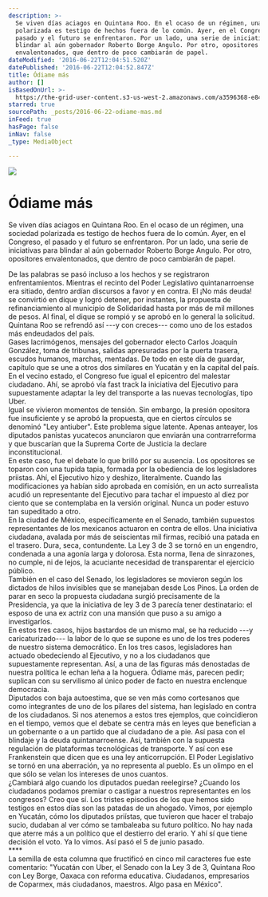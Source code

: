 ```yaml
---
description: >-
  Se viven días aciagos en Quintana Roo. En el ocaso de un régimen, una sociedad
  polarizada es testigo de hechos fuera de lo común. Ayer, en el Congreso, el
  pasado y el futuro se enfrentaron. Por un lado, una serie de iniciativas para
  blindar al aún gobernador Roberto Borge Angulo. Por otro, opositores
  envalentonados, que dentro de poco cambiarán de papel.
dateModified: '2016-06-22T12:04:51.520Z'
datePublished: '2016-06-22T12:04:52.847Z'
title: Ódiame más
author: []
isBasedOnUrl: >-
  https://the-grid-user-content.s3-us-west-2.amazonaws.com/a3596368-e843-4484-86fb-414ea3b1ddc9.png
starred: true
sourcePath: _posts/2016-06-22-odiame-mas.md
inFeed: true
hasPage: false
inNav: false
_type: MediaObject

---
```

![](https://the-grid-user-content.s3-us-west-2.amazonaws.com/a3596368-e843-4484-86fb-414ea3b1ddc9.png)

# Ódiame más

Se viven días aciagos en Quintana Roo. En el ocaso de un régimen, una sociedad polarizada es testigo de hechos fuera de lo común. Ayer, en el Congreso, el pasado y el futuro se enfrentaron. Por un lado, una serie de iniciativas para blindar al aún gobernador Roberto Borge Angulo. Por otro, opositores envalentonados, que dentro de poco cambiarán de papel.

De las palabras se pasó incluso a los hechos y se registraron enfrentamientos. Mientras el recinto del Poder Legislativo quintanarroense era sitiado, dentro ardían discursos a favor y en contra. El ¡No más deuda! se convirtió en dique y logró detener, por instantes, la propuesta de refinanciamiento al municipio de Solidaridad hasta por más de mil millones de pesos. Al final, el dique se rompió y se aprobó en lo general la solicitud. Quintana Roo se refrendó así ---y con creces--- como uno de los estados más endeudados del país.  
Gases lacrimógenos, mensajes del gobernador electo Carlos Joaquín González, toma de tribunas, salidas apresuradas por la puerta trasera, escudos humanos, marchas, mentadas. De todo en este día de guardar, capítulo que se une a otros dos similares en Yucatán y en la capital del país. En el vecino estado, el Congreso fue igual el epicentro del malestar ciudadano. Ahí, se aprobó vía fast track la iniciativa del Ejecutivo para supuestamente adaptar la ley del transporte a las nuevas tecnologías, tipo Uber.  
Igual se vivieron momentos de tensión. Sin embargo, la presión opositora fue insuficiente y se aprobó la propuesta, que en ciertos círculos se denominó "Ley antiuber". Este problema sigue latente. Apenas anteayer, los diputados panistas yucatecos anunciaron que enviarán una contrarreforma y que buscarían que la Suprema Corte de Justicia la declare inconstitucional.  
En este caso, fue el debate lo que brilló por su ausencia. Los opositores se toparon con una tupida tapia, formada por la obediencia de los legisladores priistas. Ahí, el Ejecutivo hizo y deshizo, literalmente. Cuando las modificaciones ya habían sido aprobada en comisión, en un acto surrealista acudió un representante del Ejecutivo para tachar el impuesto al diez por ciento que se contemplaba en la versión original. Nunca un poder estuvo tan supeditado a otro.  
En la ciudad de México, específicamente en el Senado, también supuestos representantes de los mexicanos actuaron en contra de ellos. Una iniciativa ciudadana, avalada por más de seiscientas mil firmas, recibió una patada en el trasero. Dura, seca, contundente. La Ley 3 de 3 se tornó en un engendro, condenada a una agonía larga y dolorosa. Esta norma, llena de sinrazones, no cumple, ni de lejos, la acuciante necesidad de transparentar el ejercicio público.  
También en el caso del Senado, los legisladores se movieron según los dictados de hilos invisibles que se manejaban desde Los Pinos. La orden de parar en seco la propuesta ciudadana surgió precisamente de la Presidencia, ya que la iniciativa de ley 3 de 3 parecía tener destinatario: el esposo de una ex actriz con una mansión que puso a su amigo a investigarlos.  
En estos tres casos, hijos bastardos de un mismo mal, se ha reducido ---y caricaturizado--- la labor de lo que se supone es uno de los tres poderes de nuestro sistema democrático. En los tres casos, legisladores han actuado obedeciendo al Ejecutivo, y no a los ciudadanos que supuestamente representan. Así, a una de las figuras más denostadas de nuestra política le echan leña a la hoguera. Ódiame más, parecen pedir; suplican con su servilismo al único poder de facto en nuestra enclenque democracia.  
Diputados con baja autoestima, que se ven más como cortesanos que como integrantes de uno de los pilares del sistema, han legislado en contra de los ciudadanos. Si nos atenemos a estos tres ejemplos, que coincidieron en el tiempo, vemos que el debate se centra más en leyes que benefician a un gobernante o a un partido que al ciudadano de a pie. Así pasa con el blindaje y la deuda quintanarroense. Así, también con la supuesta regulación de plataformas tecnológicas de transporte. Y así con ese Frankenstein que dicen que es una ley anticorrupción. El Poder Legislativo se tornó en una aberración, ya no representa al pueblo. Es un olimpo en el que sólo se velan los intereses de unos cuantos.  
¿Cambiará algo cuando los diputados puedan reelegirse? ¿Cuando los ciudadanos podamos premiar o castigar a nuestros representantes en los congresos? Creo que sí. Los tristes episodios de los que hemos sido testigos en estos días son las patadas de un ahogado. Vimos, por ejemplo en Yucatán, cómo los diputados priístas, que tuvieron que hacer el trabajo sucio, dudaban al ver cómo se tambaleaba su futuro político. No hay nada que aterre más a un político que el destierro del erario. Y ahí sí que tiene decisión el voto. Ya lo vimos. Así pasó el 5 de junio pasado.  
\*\*\*\*  
La semilla de esta columna que fructificó en cinco mil caracteres fue este comentario: "Yucatán con Uber, el Senado con la Ley 3 de 3, Quintana Roo con Ley Borge, Oaxaca con reforma educativa. Ciudadanos, empresarios de Coparmex, más ciudadanos, maestros. Algo pasa en México".